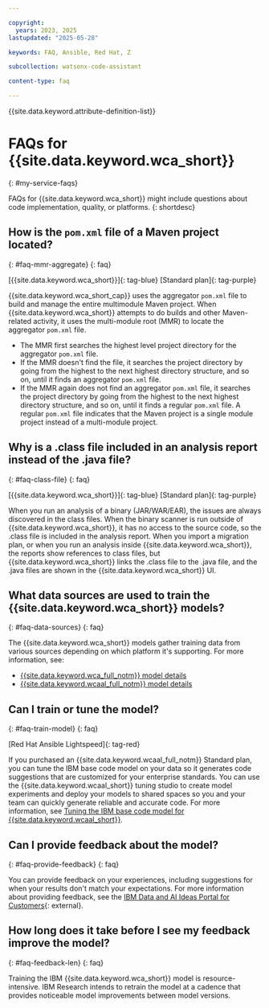 ```yaml
---

copyright:
  years: 2023, 2025
lastupdated: "2025-05-28"

keywords: FAQ, Ansible, Red Hat, Z

subcollection: watsonx-code-assistant

content-type: faq

---
```



{{site.data.keyword.attribute-definition-list}}


# FAQs for {{site.data.keyword.wca_short}}
{: #my-service-faqs}

FAQs for {{site.data.keyword.wca_short}} might include questions about code implementation, quality, or platforms.
{: shortdesc}

## How is the `pom.xml` file of a Maven project located?
{: #faq-mmr-aggregate}
{: faq}

[{{site.data.keyword.wca_short}}]{: tag-blue} [Standard plan]{: tag-purple}

{{site.data.keyword.wca_short_cap}} uses the aggregator `pom.xml` file to build and manage the entire multimodule Maven project. When {{site.data.keyword.wca_short}} attempts to do builds and other Maven-related activity, it uses the multi-module root (MMR) to locate the aggregator `pom.xml` file. 
- The MMR first searches the highest level project directory for the aggregator `pom.xml` file. 
- If the MMR doesn't find the file, it searches the project directory by going from the highest to the next highest directory structure, and so on, until it finds an aggregator `pom.xml` file. 
- If the MMR again does not find an aggregator `pom.xml` file, it searches the project directory by going from the highest to the next highest directory structure, and so on, until it finds a regular `pom.xml` file. A regular `pom.xml` file indicates that the Maven project is a single module project instead of a multi-module project. 

## Why is a .class file included in an analysis report instead of the .java file?
{: #faq-class-file}
{: faq}

[{{site.data.keyword.wca_short}}]{: tag-blue} [Standard plan]{: tag-purple}

When you run an analysis of a binary (JAR/WAR/EAR), the issues are always discovered in the class files. When the binary scanner is run outside of {{site.data.keyword.wca_short}}, it has no access to the source code, so the .class file is included in the analysis report. When you import a migration plan, or when you run an analysis inside {{site.data.keyword.wca_short}}, the reports show references to class files, but {{site.data.keyword.wca_short}} links the .class file to the .java file, and the .java files are shown in the {{site.data.keyword.wca_short}} UI.

## What data sources are used to train the {{site.data.keyword.wca_short}} models?
{: #faq-data-sources}
{: faq}

The {{site.data.keyword.wca_short}} models gather training data from various sources depending on which platform it's supporting. For more information, see:

- [{{site.data.keyword.wca_full_notm}} model details](/docs/watsonx-code-assistant?topic=watsonx-code-assistant-wca-model-details)
- [{{site.data.keyword.wcaal_full_notm}} model details](/docs/watsonx-code-assistant?topic=watsonx-code-assistant-ansible-model-details)

## Can I train or tune the model?
{: #faq-train-model}
{: faq}

[Red Hat Ansible Lightspeed]{: tag-red}

If you purchased an {{site.data.keyword.wcaal_full_notm}} Standard plan, you can tune the IBM base code model on your data so it generates code suggestions that are customized for your enterprise standards. You can use the {{site.data.keyword.wcaal_short}} tuning studio to create model experiments and deploy your models to shared spaces so you and your team can quickly generate reliable and accurate code. For more information, see [Tuning the IBM base code model for {{site.data.keyword.wcaal_short}}](/docs/watsonx-code-assistant?topic=watsonx-code-assistant-tutorial-tune-ansible).

## Can I provide feedback about the model?
{: #faq-provide-feedback}
{: faq}

You can provide feedback on your experiences, including suggestions for when your results don't match your expectations. For more information about providing feedback, see the [IBM Data and AI Ideas Portal for Customers](https://ibm-data-and-ai.ideas.ibm.com/){: external}.

## How long does it take before I see my feedback improve the model?
{: #faq-feedback-len}
{: faq}

Training the IBM {{site.data.keyword.wca_short}} model is resource-intensive. IBM Research intends to retrain the model at a cadence that provides noticeable model improvements between model versions.
